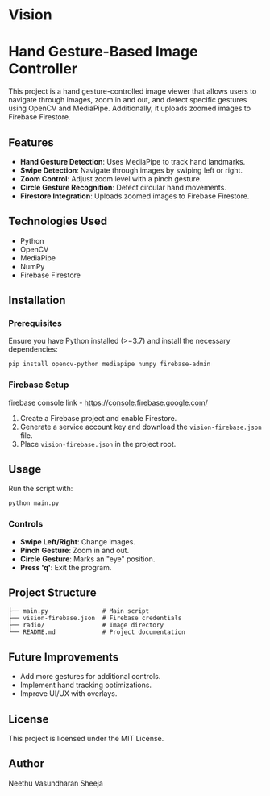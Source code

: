# Vision



# Hand Gesture-Based Image Controller

This project is a hand gesture-controlled image viewer that allows users to navigate through images, zoom in and out, and detect specific gestures using OpenCV and MediaPipe. Additionally, it uploads zoomed images to Firebase Firestore.

## Features
- **Hand Gesture Detection**: Uses MediaPipe to track hand landmarks.
- **Swipe Detection**: Navigate through images by swiping left or right.
- **Zoom Control**: Adjust zoom level with a pinch gesture.
- **Circle Gesture Recognition**: Detect circular hand movements.
- **Firestore Integration**: Uploads zoomed images to Firebase Firestore.

## Technologies Used
- Python
- OpenCV
- MediaPipe
- NumPy
- Firebase Firestore

## Installation
### Prerequisites
Ensure you have Python installed (>=3.7) and install the necessary dependencies:
```sh
pip install opencv-python mediapipe numpy firebase-admin
```

### Firebase Setup
firebase console link - https://console.firebase.google.com/
1. Create a Firebase project and enable Firestore.
2. Generate a service account key and download the `vision-firebase.json` file.
3. Place `vision-firebase.json` in the project root.

## Usage
Run the script with:
```sh
python main.py
```
### Controls
- **Swipe Left/Right**: Change images.
- **Pinch Gesture**: Zoom in and out.
- **Circle Gesture**: Marks an "eye" position.
- **Press 'q'**: Exit the program.

## Project Structure
```
├── main.py               # Main script
├── vision-firebase.json  # Firebase credentials
├── radio/                # Image directory
└── README.md             # Project documentation
```

## Future Improvements
- Add more gestures for additional controls.
- Implement hand tracking optimizations.
- Improve UI/UX with overlays.

## License
This project is licensed under the MIT License.

## Author
Neethu Vasundharan Sheeja



